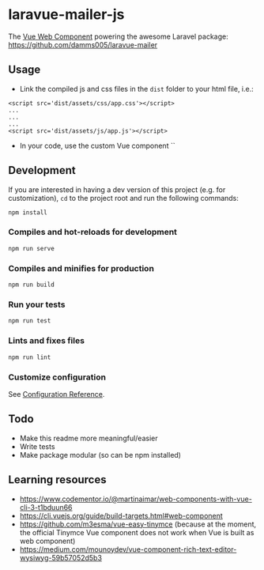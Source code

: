 # laravue-mailer-js

The [Vue Web Component](https://cli.vuejs.org/guide/build-targets.html#web-component) powering the awesome Laravel package: https://github.com/damms005/laravue-mailer

## Usage

- Link the compiled js and css files in the `dist` folder to your html file, i.e.:

```
<script src='dist/assets/css/app.css'></script>
...
...
...
<script src='dist/assets/js/app.js'></script>
```
- In your code, use the custom Vue component
``
## Development

If you are interested in having a dev version of this project (e.g. for customization), `cd` to the project root and run the following commands:

```
npm install
```

### Compiles and hot-reloads for development

```
npm run serve
```

### Compiles and minifies for production

```
npm run build
```

### Run your tests

```
npm run test
```

### Lints and fixes files

```
npm run lint
```

### Customize configuration

See [Configuration Reference](https://cli.vuejs.org/config/).

## Todo

- Make this readme more meaningful/easier
- Write tests
- Make package modular (so can be npm installed)


## Learning resources
- https://www.codementor.io/@martinaimar/web-components-with-vue-cli-3-t1bduun66
- https://cli.vuejs.org/guide/build-targets.html#web-component
- https://github.com/m3esma/vue-easy-tinymce (because at the moment, the official Tinymce Vue component does not work when Vue is built as web component)
- https://medium.com/mounoydev/vue-component-rich-text-editor-wysiwyg-59b57052d5b3